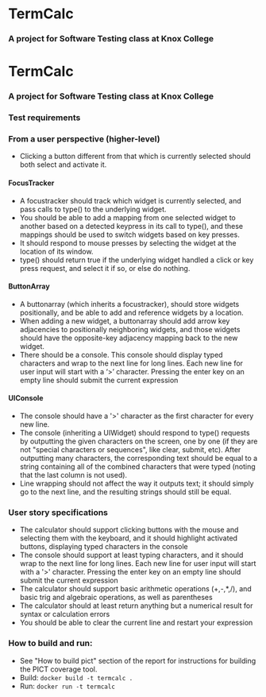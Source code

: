 # TermCalc
### A project for Software Testing class at Knox College

# TermCalc
### A project for Software Testing class at Knox College


### Test requirements

### From a user perspective (higher-level)
* Clicking a button different from that which is currently selected should both select and activate it.

#### FocusTracker
* A focustracker should track which widget is currently selected, and pass calls to type() to the underlying widget.
* You should be able to add a mapping from one selected widget to another based on a detected keypress in its call to type(), and these mappings should be used to switch widgets based on key presses.
* It should respond to mouse presses by selecting the widget at the location of its window.
* type() should return true if the underlying widget handled a click or key press request, and select it if so, or else do nothing.

#### ButtonArray
* A buttonarray (which inherits a focustracker), should store widgets positionally, and be able to add and reference widgets by a location.
* When adding a new widget, a buttonarray should add arrow key adjacencies to positionally neighboring widgets, and those widgets should have the opposite-key adjacency mapping back to the new widget.
* There should be a console. This console should display typed characters and wrap to the next line for long lines. Each new line for user input will start with a ‘>’ character. Pressing the enter key on an empty line should submit the current expression

#### UIConsole
* The console should have a '>' character as the first character for every new line.
* The console (inheriting a UIWidget) should respond to type() requests by outputting the given characters on the screen, one by one (if they are not "special characters or sequences", like clear, submit, etc). After outputting many characters, the corresponding text should be equal to a string containing all of the combined characters that were typed (noting that the last column is not used).
* Line wrapping should not affect the way it outputs text; it should simply go to the next line, and the resulting strings should still be equal.


### User story specifications
* The calculator should support clicking buttons with the mouse and selecting them with the keyboard, and it should highlight activated buttons, displaying typed characters in the console
* The console should support at least typing characters, and it should wrap to the next line for long lines. Each new line for user input will start with a '>' character. Pressing the enter key on an empty line should submit the current expression
* The calculator should support basic arithmetic operations (+,-,*,/), and basic trig and algebraic operations, as well as parentheses
* The calculator should at least return anything but a numerical result for syntax or calculation errors
* You should be able to clear the current line and restart your expression



### How to build and run:
* See "How to build pict" section of the report for instructions for building the PICT coverage tool.
* Build: ```docker build -t termcalc .```
* Run: ```docker run -t termcalc```
